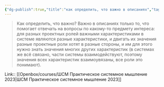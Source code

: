 ```yaml
---
{"dg-publish":true,"title":"как определить, что важно в описаниях","tags":["quotes"],"date":"2023-04-18T10:09:26+04:00","modified_at":"2023-06-25T09:32:00+03:00","dg-path":"/quotes/202304181009.md","permalink":"/quotes/202304181009/","dgPassFrontmatter":true}
---
```



> Как определить, что важно? Важно в описаниях только то, что помогает отвечать на вопросы по какому-то предмету интереса: для разных проектных ролей важными характеристиками в системе являются разные характеристики, и двигать их значения разные проектные роли хотят в разные стороны, и им для этого нужно знать значения многих других характеристик (в системах же всё связано, части системы взаимодействуют, поэтому значения всех характеристик взаимоувязаны, все роли это понимают).

Link:: [[Openbox/courses/ШСМ Практическое системное мышление 2023\|ШСМ Практическое системное мышление 2023]]

